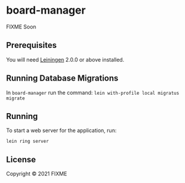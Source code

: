 # board-manager

FIXME Soon

## Prerequisites

You will need [Leiningen][] 2.0.0 or above installed.

[leiningen]: https://github.com/technomancy/leiningen

## Running Database Migrations

In `board-manager` run the command: `lein with-profile local migratus migrate`

## Running

To start a web server for the application, run:

    lein ring server

## License

Copyright © 2021 FIXME
